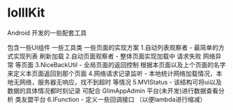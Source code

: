 # IolllKit
Android 开发的一些配套工具

包含一些UI组件
一些工具类
一些页面的实现方案
1.自动列表观察者 - 最简单的方式实现列表 刷新加载
2.自动页面观察者 - 整体页面实现加载中 请求失败 网络异常 等页面
3.NiceBackUtil - 全局页面的返回控制 根据本页面以及上个页面的名字来定义本页面返回到那个页面
4.网络请求记录监听 - 本地统计网络加载情况，本地无网络，服务器无响应，找不到超时 等情况
5.MVIStatus - 该结构可将ui以及数据的具体情况都时刻记录 可配合 GlimAppAdmin 平台(未开发)进行数据查看分析 类友盟平台
6.IFunction - 定义一些回调接口 （以便lambda进行缩减）  